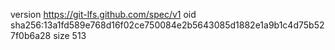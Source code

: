 version https://git-lfs.github.com/spec/v1
oid sha256:13a1fd589e768d16f02ce750084e2b5643085d1882e1a9b1c4d75b527f0b6a28
size 513
